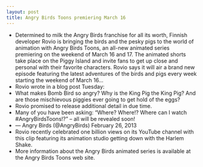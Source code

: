 ```yaml
---
layout: post
title: Angry Birds Toons premiering March 16
---
```

* Determined to milk the Angry Birds franchise for all its worth, Finnish developer Rovio is bringing the birds and the pesky pigs to the world of animation with Angry Birds Toons, an all-new animated series premiering on the weekend of March 16 and 17. The animated shorts take place on the Piggy Island and invite fans to get up close and personal with their favorite characters. Rovio says it will air a brand new episode featuring the latest adventures of the birds and pigs every week starting the weekend of March 16…
* Rovio wrote in a blog post Tuesday:
* What makes Bomb Bird so angry? Why is the King Pig the King Pig? And are those mischievous piggies ever going to get hold of the eggs?
* Rovio promised to release additional detail in due time.
* Many of you have been asking: “Where? Where!? Where can I watch #AngryBirdsToons!?” – all will be revealed soon!
* — Angry Birds (@AngryBirds) February 26, 2013
* Rovio recently celebrated one billion views on its YouTube channel with this clip featuring its animation studio getting down with the Harlem Shake.
* More information about the Angry Birds animated series is available at the Angry Birds Toons web site.

